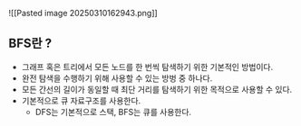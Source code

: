 ![[Pasted image 20250310162943.png]]

## BFS란 ?

- 그래프 혹은 트리에서 모든 노드를 한 번씩 탐색하기 위한 기본적인 방법이다.
- 완전 탐색을 수행하기 위해 사용할 수 있는 방벙 중 하나다.
- 모든 간선의 길이가 동일할 때 최단 거리를 탐색하기 위한 목적으로 사용할 수 있다.
- 기본적으로 큐 자료구조를 사용한다.
	- DFS는 기본적으로 스택, BFS는 큐를 사용한다.